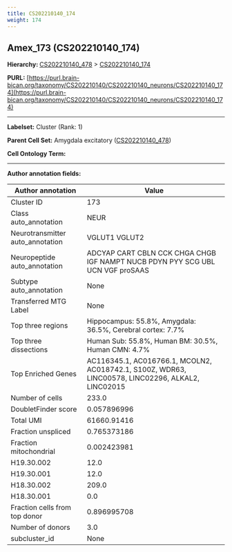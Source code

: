 ```yaml
---
title: CS202210140_174
weight: 174
---
```

## Amex_173 (CS202210140_174)
<b>Hierarchy: </b>
[CS202210140_478](../CS202210140_478) >
[CS202210140_174](../CS202210140_174)

**PURL:** [https://purl.brain-bican.org/taxonomy/CS202210140/CS202210140_neurons/CS202210140_174](https://purl.brain-bican.org/taxonomy/CS202210140/CS202210140_neurons/CS202210140_174)

---


**Labelset:** Cluster (Rank: 1)

**Parent Cell Set:** Amygdala excitatory ([CS202210140_478](../CS202210140_478))



**Cell Ontology Term:** 

[MARKER GENES.]: #


---

[TRANSFERRED ANNOTATIONS.]: #


[AUTHOR ANNOTATION FIELDS.]: #


**Author annotation fields:**

| Author annotation | Value |
|-------------------|-------|
|Cluster ID|173|
|Class auto_annotation|NEUR|
|Neurotransmitter auto_annotation|VGLUT1 VGLUT2|
|Neuropeptide auto_annotation|ADCYAP CART CBLN CCK CHGA CHGB IGF NAMPT NUCB PDYN PYY SCG UBL UCN VGF proSAAS|
|Subtype auto_annotation|None|
|Transferred MTG Label|None|
|Top three regions|Hippocampus: 55.8%, Amygdala: 36.5%, Cerebral cortex: 7.7%|
|Top three dissections|Human Sub: 55.8%, Human BM: 30.5%, Human CMN: 4.7%|
|Top Enriched Genes|AC116345.1, AC016766.1, MCOLN2, AC018742.1, S100Z, WDR63, LINC00578, LINC02296, ALKAL2, LINC02015|
|Number of cells|233.0|
|DoubletFinder score|0.057896996|
|Total UMI|61660.91416|
|Fraction unspliced|0.765373186|
|Fraction mitochondrial|0.002423981|
|H19.30.002|12.0|
|H19.30.001|12.0|
|H18.30.002|209.0|
|H18.30.001|0.0|
|Fraction cells from top donor|0.896995708|
|Number of donors|3.0|
|subcluster_id|None|
